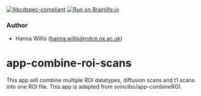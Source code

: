 [![Abcdspec-compliant](https://img.shields.io/badge/ABCD_Spec-v1.1-green.svg)](https://github.com/brain-life/abcd-spec)
[![Run on Brainlife.io](https://img.shields.io/badge/Brainlife-bl.app.313-blue.svg)](https://doi.org/10.25663/brainlife.app.313)

### Author
- Hanna Willis (hanna.willis@ndcn.ox.ac.uk)

# app-combine-roi-scans

This app will combine multiple ROI datatypes, diffusion scans and t1 scans into one ROI file. 
This app is adapted from svincibo/app-combineROI.
